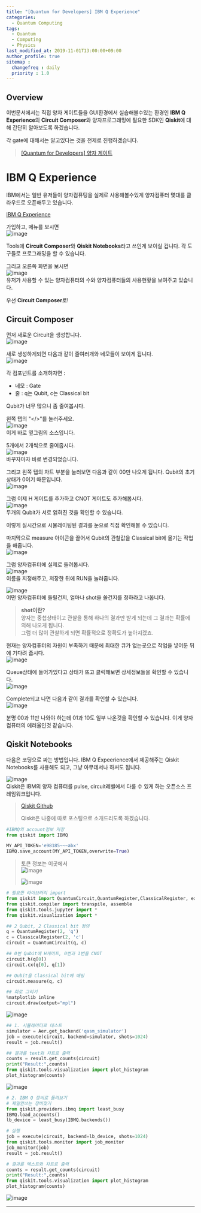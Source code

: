 ```yaml
---
title: "[Quantum for Developers] IBM Q Experience"
categories: 
  - Quantum Computing
tags:
  - Quantum
  - Computing
  - Physics
last_modified_at: 2019-11-01T13:00:00+09:00
author_profile: true
sitemap :
  changefreq : daily
  priority : 1.0
---
```


## Overview
이번문서에서는 직접 양자 게이트들을 GUI환경에서 실습해볼수있는 환경인 **IBM Q Experience**의 **Circuit Composer**와 양자프로그래밍에 필요한 SDK인 **Qiskit**에 대해 간단히 알아보도록 하겠습니다.  

각 gate에 대해서는 알고있다는 것을 전제로 진행하겠습니다.  
>[[Quantum for Developers] 양자 게이트](https://gruuuuu.github.io/quantum%20computing/quantum_gate/)  

# IBM Q Experience
IBM에서는 일반 유저들이 양자컴퓨팅을 실제로 사용해볼수있게 양자컴퓨터 몇대를 클라우드로 오픈해두고 있습니다.  

[IBM Q Experience](https://quantum-computing.ibm.com/)  

가입하고, 메뉴를 보시면   
![image](https://user-images.githubusercontent.com/15958325/67997272-cd3afd80-fc96-11e9-9950-32ce1c789b89.png)  

Tools에 **Circuit Composer**와 **Qiskit Notebooks**라고 쓰인게 보이실 겁니다. 각 도구들로 프로그래밍을 할 수 있습니다.   

그리고 오른쪽 화면을 보시면   
![image](https://user-images.githubusercontent.com/15958325/67997333-2145e200-fc97-11e9-8d4c-103fb4ab2e70.png)  
유저가 사용할 수 있는 양자컴퓨터의 수와 양자컴퓨터들의 사용현황을 보여주고 있습니다.  

우선 **Circuit Composer**로!   

## Circuit Composer

먼저 새로운 Circuit을 생성합니다.  
![image](https://user-images.githubusercontent.com/15958325/67997425-69fd9b00-fc97-11e9-9a5e-afa8707e56c7.png)  


새로 생성하게되면 다음과 같이 줄여러개와 네모들이 보이게 됩니다.      
![image](https://user-images.githubusercontent.com/15958325/67997463-97e2df80-fc97-11e9-8cb8-d4e855c9506a.png)   

각 컴포넌트를 소개하자면 :   
- 네모 : Gate
- 줄 : q는 Qubit, c는 Classical bit

Qubit가 너무 많으니 좀 줄여봅시다.  

왼쪽 탭의 "</>"를 눌러주세요.  
 ![image](https://user-images.githubusercontent.com/15958325/67997723-ce6d2a00-fc98-11e9-8867-b0fa1313b71c.png)  
이게 바로 옆그림의 소스입니다.  

5개에서 2개씩으로 줄여줍시다.  
![image](https://user-images.githubusercontent.com/15958325/67997808-1d1ac400-fc99-11e9-98b3-5e3d5a1c7147.png)  
바꾸자마자 바로 변경되었습니다.  

그리고 왼쪽 탭의 차트 부분을 눌러보면 다음과 같이 00만 나오게 됩니다. Qubit의 초기상태가 0이기 때문입니다.  
![image](https://user-images.githubusercontent.com/15958325/67997847-49cedb80-fc99-11e9-9ad0-edce6a1e5579.png)    

그럼 이제 H 게이트를 추가하고 CNOT 게이트도 추가해봅시다.  
![image](https://user-images.githubusercontent.com/15958325/67997900-869ad280-fc99-11e9-93ef-40881153d599.png)  
두개의 Qubit가 서로 얽혀진 것을 확인할 수 있습니다.  

이렇게 실시간으로 시뮬레이팅된 결과를 눈으로 직접 확인해볼 수 있습니다.  

마지막으로 measure 아이콘을 끌어서 Qubit의 관찰값을 Classical bit에 옮기는 작업을 해줍니다.  
![image](https://user-images.githubusercontent.com/15958325/68002338-c1a60180-fcab-11e9-9dc1-ffa770d5abdf.png)  


그럼 양자컴퓨터에 실제로 돌려봅시다.  
![image](https://user-images.githubusercontent.com/15958325/67997951-d8435d00-fc99-11e9-98f9-b33a16084a0d.png)  
이름을 지정해주고, 저장한 뒤에 RUN을 눌러줍니다.  

![image](https://user-images.githubusercontent.com/15958325/67997973-f27d3b00-fc99-11e9-972a-945badbe929e.png)  
어떤 양자컴퓨터에 돌릴건지, 얼마나 shot을 쏠건지를 정하라고 나옵니다.  

>**shot이란?**  
>양자는 중첩상태이고 관찰을 통해 하나의 결과만 받게 되는데 그 결과는 확률에 의해 나오게 됩니다.  
>그럼 더 많이 관찰하게 되면 확률적으로 정확도가 높아지겠죠.  

현재는 양자컴퓨터의 자원이 부족하기 때문에 최대한 큐가 없는곳으로 작업을 넣어둔 뒤에 기다려 줍시다.   
![image](https://user-images.githubusercontent.com/15958325/68002388-f7e38100-fcab-11e9-974f-250b3fb575cf.png)  

Queue상태에 들어가있다고 상태가 뜨고 클릭해보면 상세정보들을 확인할 수 있습니다.  
![image](https://user-images.githubusercontent.com/15958325/68002448-3ed17680-fcac-11e9-9877-99739730fb95.png)

Complete되고 나면 다음과 같이 결과를 확인할 수 있습니다.  
![image](https://user-images.githubusercontent.com/15958325/68002854-409c3980-fcae-11e9-806a-323e9881f689.png)  

분명 00과 11만 나와야 하는데 01과 10도 일부 나온것을 확인할 수 있습니다. 이게 양자컴퓨터의 에러율인것 같습니다.  



## Qiskit Notebooks

다음은 코딩으로 짜는 방법입니다. IBM Q Expeerience에서 제공해주는 Qiskit Notebooks를 사용해도 되고, 그냥 아무데서나 하셔도 됩니다.  

![image](https://user-images.githubusercontent.com/15958325/68003113-5ceca600-fcaf-11e9-9c28-c4716302c0b0.png)  
Qiskit은 IBM의 양자 컴퓨터를 pulse, circuit레벨에서 다룰 수 있게 하는 오픈소스 프레임워크입니다.  

>[Qiskit Github](https://github.com/Qiskit)  
>
>Qiskit은 나중에 따로 포스팅으로 소개드리도록 하겠습니다.  

~~~python
#IBMQ의 account정보 저장
from qiskit import IBMQ

MY_API_TOKEN='e98185~~~abx'
IBMQ.save_account(MY_API_TOKEN,overwrite=True)
~~~

>토큰 정보는 이곳에서  
>![image](https://user-images.githubusercontent.com/15958325/68003537-26b02600-fcb1-11e9-828c-fc3f873a0c1b.png)  
>
>![image](https://user-images.githubusercontent.com/15958325/68003555-392a5f80-fcb1-11e9-986e-55d69f4c8824.png)   


~~~python
# 필요한 라이브러리 import
from qiskit import QuantumCircuit,QuantumRegister,ClassicalRegister, execute, Aer, IBMQ
from qiskit.compiler import transpile, assemble
from qiskit.tools.jupyter import *
from qiskit.visualization import *
~~~


~~~python
## 2 Qubit, 2 Classical bit 정의
q = QuantumRegister(2, 'q')
c = ClassicalRegister(2, 'c')
circuit = QuantumCircuit(q, c)

## 0번 Qubit에 H게이트, 0번과 1번을 CNOT
circuit.h(q[0])
circuit.cx(q[0], q[1])

## Qubit을 Classical bit에 매핑
circuit.measure(q, c)

## 회로 그리기
%matplotlib inline
circuit.draw(output="mpl")
~~~
![image](https://user-images.githubusercontent.com/15958325/68003808-5d3a7080-fcb2-11e9-9d66-4810346f8a73.png)  


~~~python
## 1. 시뮬레이터로 테스트
simulator = Aer.get_backend('qasm_simulator')
job = execute(circuit, backend=simulator, shots=1024)
result = job.result()

## 결과를 text와 차트로 출력
counts = result.get_counts(circuit)
print("Result:",counts)
from qiskit.tools.visualization import plot_histogram
plot_histogram(counts)
~~~
![image](https://user-images.githubusercontent.com/15958325/68003895-bacebd00-fcb2-11e9-912f-c0d73f2a7630.png)  


~~~python
# 2. IBM Q 장비로 돌려보기
# 제일안쓰는 장비찾기
from qiskit.providers.ibmq import least_busy
IBMQ.load_accounts()
lb_device = least_busy(IBMQ.backends())

# 실행
job = execute(circuit, backend=lb_device, shots=1024)
from qiskit.tools.monitor import job_monitor
job_monitor(job)
result = job.result()

# 결과를 텍스트와 차트로 출력
counts = result.get_counts(circuit)
print("Result:",counts)
from qiskit.tools.visualization import plot_histogram
plot_histogram(counts)
~~~

![image](https://user-images.githubusercontent.com/15958325/68004013-2d3f9d00-fcb3-11e9-8306-a17640221ee1.png)  

----
 